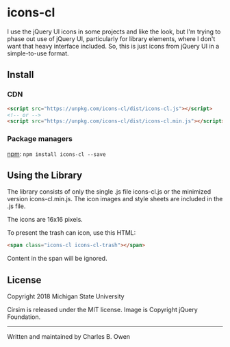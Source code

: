 # icons-cl

I use the jQuery UI icons in some projects and like the look, but
I'm trying to phase out use of jQuery UI, particularly for library
elements, where I don't want that heavy interface included. So,
this is just icons from jQuery UI in a simple-to-use format.
 
## Install

### CDN

``` html
<script src="https://unpkg.com/icons-cl/dist/icons-cl.js"></script>
<!-- or -->
<script src="https://unpkg.com/icons-cl/dist/icons-cl.min.js"></script>
```

### Package managers

[npm](https://www.npmjs.com/package/icons-cl): `npm install icons-cl --save`

## Using the Library

The library consists of only the single .js file icons-cl.js or the
minimized version icons-cl.min.js. The icon images and style sheets are
included in the .js file.

The icons are 16x16 pixels.

To present the trash can icon, use this HTML:

``` html
<span class="icons-cl icons-cl-trash"></span>
```

Content in the span will be ignored. 
## License

Copyright 2018 Michigan State University

Cirsim is released under the MIT license. Image is Copyright jQuery Foundation.

* * *

Written and maintained by Charles B. Owen

